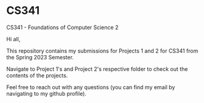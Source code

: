 # CS341
CS341 - Foundations of Computer Science 2

Hi all,

This repository contains my submissions for Projects 1 and 2 for CS341 from the Spring 2023 Semester.

Navigate to Project 1's and Project 2's respective folder to check out the contents of the projects.

Feel free to reach out with any questions (you can find my email by navigating to my github profile).
